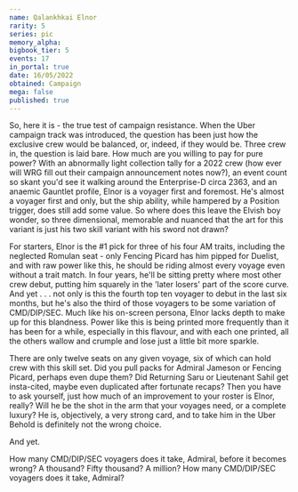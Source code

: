```yaml
---
name: Qalankhkai Elnor
rarity: 5
series: pic
memory_alpha:
bigbook_tier: 5
events: 17
in_portal: true
date: 16/05/2022
obtained: Campaign
mega: false
published: true
---
```


So, here it is - the true test of campaign resistance. When the Uber campaign track was introduced, the question has been just how the exclusive crew would be balanced, or, indeed, if they would be. Three crew in, the question is laid bare. How much are you willing to pay for pure power? With an abnormally light collection tally for a 2022 crew (how ever will WRG fill out their campaign announcement notes now?), an event count so skant you'd see it walking around the Enterprise-D circa 2363, and an anaemic Gauntlet profile, Elnor is a voyager first and foremost. He's almost a voyager first and only, but the ship ability, while hampered by a Position trigger, does still add some value. So where does this leave the Elvish boy wonder, so three dimensional, memorable and nuanced that the art for this variant is just his two skill variant with his sword not drawn? 

For starters, Elnor is the #1 pick for three of his four AM traits, including the neglected Romulan seat - only Fencing Picard has him pipped for Duelist, and with raw power like this, he should be riding almost every voyage even without a trait match. In four years, he'll be sitting pretty where most other crew debut, putting him squarely in the 'later losers' part of the score curve. And yet . . . not only is this the fourth top ten voyager to debut in the last six months, but he's also the third of those voyagers to be some variation of CMD/DIP/SEC. Much like his on-screen persona, Elnor lacks depth to make up for this blandness. Power like this is being printed more frequently than it has been for a while, especially in this flavour, and with each one printed, all the others wallow and crumple and lose just a little bit more sparkle. 

There are only twelve seats on any given voyage, six of which can hold crew with this skill set. Did you pull packs for Admiral Jameson or Fencing Picard, perhaps even dupe them? Did Returning Saru or Lieutenant Sahil get insta-cited, maybe even duplicated after fortunate recaps? Then you have to ask yourself, just how much of an improvement to your roster is Elnor, really? Will he be the shot in the arm that your voyages need, or a complete luxury? He is, objectively, a very strong card, and to take him in the Uber Behold is definitely not the wrong choice. 

And yet. 

How many CMD/DIP/SEC voyagers does it take, Admiral, before it becomes wrong? A thousand? Fifty thousand? A million? How many CMD/DIP/SEC voyagers does it take, Admiral?
